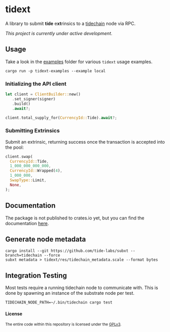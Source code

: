# tidext

A library to submit **tide** e**xt**rinsics to a [tidechain](https://github.com/tide-labs/tidechain) node via RPC.

_This project is currently under active development_.

## Usage

Take a look in the [examples](./examples/examples) folder for various `tidext` usage examples.

```
cargo run -p tidext-examples --example local
```

### Initializing the API client

```rust
let client = ClientBuilder::new()
   .set_signer(signer)
   .build()
   .await?;

client.total_supply_for(CurrencyId::Tide).await?;
```

### Submitting Extrinsics

Submit an extrinsic, returning success once the transaction is accepted into the pool:

```rust
client.swap(
  CurrencyId::Tide,
  1_000_000_000_000,
  CurrencyId::Wrapped(4),
  1_000_000,
  SwapType::Limit,
  None,
);
```

## Documentation

The package is not published to crates.io yet, but you can find the documentation [here](https://tide-labs.github.io/tidext/).

## Generate node metadata

```
cargo install --git https://github.com/tide-labs/subxt --branch=tidechain --force
subxt metadata > tidext/res/tidechain_metadata.scale --format bytes
```

## Integration Testing

Most tests require a running tidechain node to communicate with. This is done by spawning an instance of the
substrate node per test.

```
TIDECHAIN_NODE_PATH=~/.bin/tidechain cargo test
```

#### License

<sup>
The entire code within this repository is licensed under the <a href="LICENSE">GPLv3</a>.
</sup>
